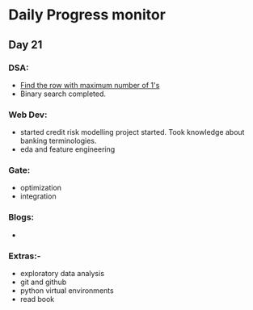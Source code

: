 # Daily Progress monitor

## Day 21


### DSA:
- [Find the row with maximum number of 1's](https://takeuforward.org/arrays/find-the-row-with-maximum-number-of-1s/)
- Binary search completed. 

### Web Dev:
- started credit risk modelling project started. Took knowledge about banking terminologies.
- eda and feature engineering


### Gate:
- optimization
- integration

### Blogs:   
- 

### Extras:-
- exploratory data analysis
- git and github
- python virtual environments
- read book